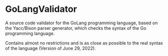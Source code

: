 # GoLangValidator

A source code validator for the GoLang programming language, based on the Yacc/Bison parser generator, which checks the syntax of the Go programming language.

Сontains almost no restrictions and is as close as possible to the real syntax of the language (Version of June 29, 2022).
